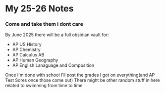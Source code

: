 # My 25-26 Notes

### Come and take them i dont care
By June 2025 there will be a full obsidian vault for:
- AP US History
- AP Chemistry
- AP Calculus AB
- AP Human Geography
- AP English Lanaguage and Composition

Once I'm done with school I'll post the grades I got on everything(and AP Test Sores once those come out)
There might be other random stuff in here related to swimming from time to time
